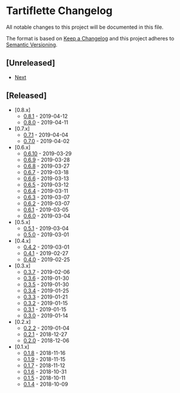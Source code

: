 # Tartiflette Changelog

All notable changes to this project will be documented in this file.

The format is based on [Keep a Changelog](http://keepachangelog.com/en/1.0.0/)
and this project adheres to [Semantic Versioning](http://semver.org/spec/v2.0.0.html).

## [Unreleased]

- [Next](./changelogs/next.md)

## [Released]

- [0.8.x]
  - [0.8.1](./changelogs/0.8.1.md) - 2019-04-12
  - [0.8.0](./changelogs/0.8.0.md) - 2019-04-11
- [0.7.x]
  - [0.7.1](./changelogs/0.7.1.md) - 2019-04-04
  - [0.7.0](./changelogs/0.7.0.md) - 2019-04-02
- [0.6.x]
  - [0.6.10](./changelogs/0.6.10.md) - 2019-03-29
  - [0.6.9](./changelogs/0.6.9.md) - 2019-03-28
  - [0.6.8](./changelogs/0.6.8.md) - 2019-03-27
  - [0.6.7](./changelogs/0.6.7.md) - 2019-03-18
  - [0.6.6](./changelogs/0.6.6.md) - 2019-03-13
  - [0.6.5](./changelogs/0.6.5.md) - 2019-03-12
  - [0.6.4](./changelogs/0.6.4.md) - 2019-03-11
  - [0.6.3](./changelogs/0.6.3.md) - 2019-03-07
  - [0.6.2](./changelogs/0.6.2.md) - 2019-03-07
  - [0.6.1](./changelogs/0.6.1.md) - 2019-03-05
  - [0.6.0](./changelogs/0.6.0.md) - 2019-03-04
- [0.5.x]
  - [0.5.1](./changelogs/0.5.1.md) - 2019-03-04
  - [0.5.0](./changelogs/0.5.0.md) - 2019-03-01
- [0.4.x]
  - [0.4.2](./changelogs/0.4.2.md) - 2019-03-01
  - [0.4.1](./changelogs/0.4.1.md) - 2019-02-27
  - [0.4.0](./changelogs/0.4.0.md) - 2019-02-25
- [0.3.x]
  - [0.3.7](./changelogs/0.3.7.md) - 2019-02-06
  - [0.3.6](./changelogs/0.3.6.md) - 2019-01-30
  - [0.3.5](./changelogs/0.3.5.md) - 2019-01-30
  - [0.3.4](./changelogs/0.3.4.md) - 2019-01-25
  - [0.3.3](./changelogs/0.3.3.md) - 2019-01-21
  - [0.3.2](./changelogs/0.3.2.md) - 2019-01-15
  - [0.3.1](./changelogs/0.3.1.md) - 2019-01-15
  - [0.3.0](./changelogs/0.3.0.md) - 2019-01-14
- [0.2.x]
  - [0.2.2](./changelogs/0.2.2.md) - 2019-01-04
  - [0.2.1](./changelogs/0.2.1.md) - 2018-12-27
  - [0.2.0](./changelogs/0.2.0.md) - 2018-12-06
- [0.1.x]
  - [0.1.8](./changelogs/0.1.9.md) - 2018-11-16
  - [0.1.9](./changelogs/0.1.8.md) - 2018-11-15
  - [0.1.7](./changelogs/0.1.7.md) - 2018-11-12
  - [0.1.6](./changelogs/0.1.6.md) - 2018-10-31
  - [0.1.5](./changelogs/0.1.5.md) - 2018-10-11
  - [0.1.4](./changelogs/0.1.4.md) - 2018-10-09
